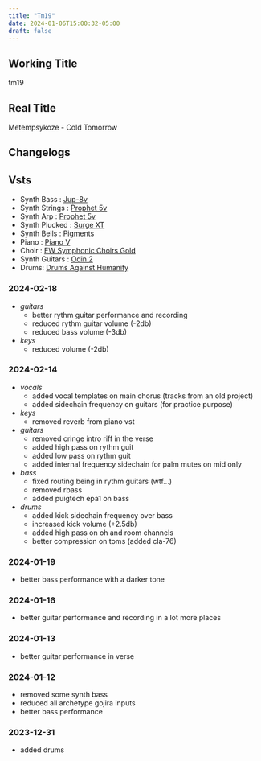 ```yaml
---
title: "Tm19"
date: 2024-01-06T15:00:32-05:00
draft: false
---
```


## Working Title

tm19

## Real Title

Metempsykoze - Cold Tomorrow

## Changelogs

## Vsts 

- Synth Bass : [Jup-8v](https://www.arturia.com/products/software-instruments/jup-8-v/overview)
- Synth Strings : [Prophet 5v](https://www.arturia.com/products/software-instruments/prophet-5-v/overview)
- Synth Arp : [Prophet 5v](https://www.arturia.com/products/software-instruments/prophet-5-v/overview)
- Synth Plucked : [Surge XT](https://surge-synthesizer.github.io/)
- Synth Bells : [Pigments](https://www.arturia.com/products/software-instruments/pigments/overview)
- Piano : [Piano V](https://www.arturia.com/products/software-instruments/piano-v/overview)
- Choir : [EW Symphonic Choirs Gold](https://www.soundsonline.com/vocals/symphonic-choirs)
- Synth Guitars : [Odin 2](https://solemntones.com/products/odin)
- Drums: [Drums Against Humanity](https://ugritone.com/collections/drums-against-humanity)


### 2024-02-18

- *guitars*
  - better rythm guitar performance and recording
  - reduced rythm guitar volume (-2db)
  - reduced bass volume (-3db)
- *keys*
  - reduced volume (-2db)

### 2024-02-14

- *vocals*
  - added vocal templates on main chorus (tracks from an old project)
  - added sidechain frequency on guitars (for practice purpose)
- *keys*
  - removed reverb from piano vst
- *guitars*
  - removed cringe intro riff in the verse
  - added high pass on rythm guit
  - added low pass on rythm guit
  - added internal frequency sidechain for palm mutes on mid only
- *bass*
  - fixed routing being in rythm guitars (wtf...)
  - removed rbass
  - added puigtech epa1 on bass
- *drums*
  - added kick sidechain frequency over bass
  - increased kick volume (+2.5db)
  - added high pass on oh and room channels
  - better compression on toms (added cla-76)

### 2024-01-19

- better bass performance with a darker tone

### 2024-01-16

- better guitar performance and recording in a lot more places

### 2024-01-13

- better guitar performance in verse

### 2024-01-12

- removed some synth bass
- reduced all archetype gojira inputs
- better bass performance

### 2023-12-31

- added drums
